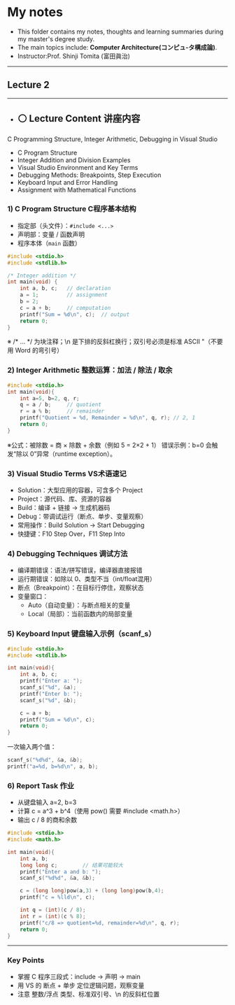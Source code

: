 #  My notes
- This folder contains my notes, thoughts and learning summaries during my master's degree study.
- The main topics include: **Computer Architecture(コンピュ-タ構成論)**.
- Instructor:Prof. Shinji Tomita (富田眞治)  

---
## Lecture 2

---
- ## ⚪ Lecture Content   讲座内容
C Programming Structure, Integer Arithmetic, Debugging in Visual Studio
- C Program Structure
- Integer Addition and Division Examples
- Visual Studio Environment and Key Terms
- Debugging Methods: Breakpoints, Step Execution
- Keyboard Input and Error Handling
- Assignment with Mathematical Functions

### 1) C Program Structure  C程序基本结构
- 指定部（头文件）：`#include <...>`
- 声明部：变量 / 函数声明
- 程序本体（`main` 函数）

```c
#include <stdio.h>
#include <stdlib.h>

/* Integer addition */
int main(void) {
    int a, b, c;   // declaration
    a = 1;         // assignment
    b = 2;
    c = a + b;     // computation
    printf("Sum = %d\n", c);  // output
    return 0;
}
```
※ /* ... */ 为块注释；\n 是下排的反斜杠换行；双引号必须是标准 ASCII "（不要用 Word 的弯引号）

### 2) Integer Arithmetic   整数运算：加法 / 除法 / 取余
```c
#include <stdio.h>
int main(void){
    int a=5, b=2, q, r;
    q = a / b;     // quotient
    r = a % b;     // remainder
    printf("Quotient = %d, Remainder = %d\n", q, r); // 2, 1
    return 0;
}
```
※公式：被除数 = 商 × 除数 + 余数（例如 5 = 2×2 + 1） 错误示例：b=0 会触发“除以 0”异常（runtime exception）。

### 3) Visual Studio Terms   VS术语速记
- Solution：大型应用的容器，可含多个 Project
- Project：源代码、库、资源的容器
- Build：编译 + 链接 → 生成机器码
- Debug：带调试运行（断点、单步、变量观察）
- 常用操作：Build Solution → Start Debugging
- 快捷键：F10 Step Over，F11 Step Into

### 4) Debugging Techniques 调试方法
- 编译期错误：语法/拼写错误，编译器直接报错
- 运行期错误：如除以 0、类型不当（int/float混用）
- 断点（Breakpoint）：在目标行停住，观察状态
- 变量窗口：
    - Auto（自动变量）：与断点相关的变量
    - Local（局部）：当前函数内的局部变量

### 5) Keyboard Input 键盘输入示例（scanf_s）
```c
#include <stdio.h>
#include <stdlib.h>

int main(void){
    int a, b, c;
    printf("Enter a: ");
    scanf_s("%d", &a);
    printf("Enter b: ");
    scanf_s("%d", &b);

    c = a + b;
    printf("Sum = %d\n", c);
    return 0;
}
```
一次输入两个值：
```c
scanf_s("%d%d", &a, &b);
printf("a=%d, b=%d\n", a, b);
```
### 6) Report Task   作业
- 从键盘输入 a=2, b=3
- 计算 c = a^3 + b^4（使用 pow() 需要 #include <math.h>）
- 输出 c / 8 的商和余数
  
```c
#include <stdio.h>
#include <math.h>

int main(void){
    int a, b;
    long long c;        // 结果可能较大
    printf("Enter a and b: ");
    scanf_s("%d%d", &a, &b);

    c = (long long)pow(a,3) + (long long)pow(b,4);
    printf("c = %lld\n", c);

    int q = (int)(c / 8);
    int r = (int)(c % 8);
    printf("c/8 => quotient=%d, remainder=%d\n", q, r);
    return 0;
}
```
---
### Key Points
- 掌握 C 程序三段式：include → 声明 → main
- 用 VS 的 断点 + 单步 定位逻辑问题，观察变量
- 注意 整数/浮点 类型、标准双引号、\n 的反斜杠位置
